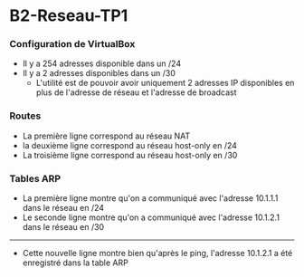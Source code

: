 # B2-Reseau-TP1

### Configuration de VirtualBox
* Il y a 254 adresses disponible dans un /24
* Il y a 2 adresses disponibles dans un /30
  * L'utilité est de pouvoir avoir uniquement 2 adresses IP disponibles en plus de l'adresse de réseau et l'adresse de broadcast

### Routes
* La première ligne correspond au réseau NAT
* la deuxième ligne correspond au réseau host-only en /24 
* La troisième ligne correspond au réseau host-only en /30

### Tables ARP
* La première ligne montre qu'on a communiqué avec l'adresse 10.1.1.1 dans le réseau en /24
* Le seconde ligne montre qu'on a communiqué avec l'adresse 10.1.2.1 dans le réseau en /30
---
* Cette nouvelle ligne montre bien qu'après le ping, l'adresse 10.1.2.1 a été enregistré dans la table ARP

